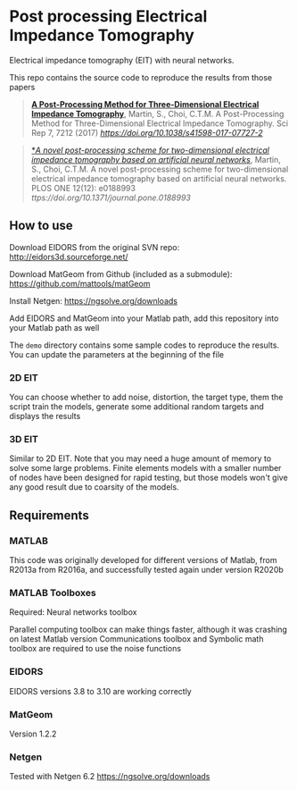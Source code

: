 # Post processing Electrical Impedance Tomography

Electrical impedance tomography (EIT) with neural networks.

This repo contains the source code to reproduce the results from those papers

> [**A Post-Processing Method for Three-Dimensional Electrical Impedance Tomography**](https://doi.org/10.1038/s41598-017-07727-2),
> Martin, S., Choi, C.T.M. A Post-Processing Method for Three-Dimensional Electrical Impedance Tomography. Sci Rep 7, 7212 (2017) 
> *https://doi.org/10.1038/s41598-017-07727-2*

> [**A novel post-processing scheme for two-dimensional electrical impedance tomography based on artificial neural networks*](ttps://doi.org/10.1371/journal.pone.0188993),
> Martin, S., Choi, C.T.M. A novel post-processing scheme for two-dimensional electrical impedance tomography based on artificial neural networks. PLOS ONE 12(12): e0188993
> *ttps://doi.org/10.1371/journal.pone.0188993*

## How to use

Download EIDORS from the original SVN repo: http://eidors3d.sourceforge.net/

Download MatGeom from Github (included as a submodule): https://github.com/mattools/matGeom

Install Netgen: https://ngsolve.org/downloads

Add EIDORS and MatGeom into your Matlab path, add this repository into your Matlab path as well

The `demo` directory contains some sample codes to reproduce the results. You can update the parameters at the beginning of the file

### 2D EIT

You can choose whether to add noise, distortion, the target type, them the script train the models, generate some additional random targets and displays the results

### 3D EIT

Similar to 2D EIT. Note that you may need a huge amount of memory to solve some large problems. Finite elements models with a smaller number of nodes have been designed for rapid testing, but those models won't give any good result due to coarsity of the models.

## Requirements

### MATLAB 

This code was originally developed for different versions of Matlab, from R2013a from R2016a, and successfully tested again under version R2020b

### MATLAB Toolboxes

Required:
Neural networks toolbox

Parallel computing toolbox can make things faster, although it was crashing on latest Matlab version
Communications toolbox and Symbolic math toolbox are required to use the noise functions

### EIDORS

EIDORS versions 3.8 to 3.10 are working correctly

### MatGeom

Version 1.2.2

### Netgen

Tested with Netgen 6.2 https://ngsolve.org/downloads

